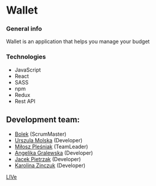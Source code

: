 # Wallet

### General info

<p>Wallet is an application that helps you manage your budget</p>

### Technologies

<ul>
<li>JavaScript</li>
<li>React</li>
<li>SASS</li>
<li>npm</li>
<li>Redux</li>
<li>Rest API</li>
</ul>

## Development team:

<ul>
<li><a href="https://github.com/BoloMasta">Bolek</a> (ScrumMaster)</li>
<li><a href="https://github.com/Urszula-Molska">Urszula Molska</a> (Developer)</li>
<li><a href="https://github.com/MiloszPlesniak">Miłosz Pleśniak</a> (TeamLeader)</li>
<li><a href="https://github.com/AngelikaGralewska">Angelika Gralewska</a> (Developer)</li>
<li><a href="https://github.com/jacekpietrzak">Jacek Pietrzak</a> (Developer)</li>
<li><a href="https://github.com/KarolinaZinczuk">Karolina Zinczuk</a> (Developer)</li>
</ul>

[LIVe](https://miloszplesniak.github.io/Wallet/)
